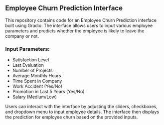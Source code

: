 ## Employee Churn Prediction Interface

This repository contains code for an Employee Churn Prediction interface built using Gradio. The interface allows users to input various employee parameters and predicts whether the employee is likely to leave the company or not.

### Input Parameters:
- Satisfaction Level
- Last Evaluation
- Number of Projects
- Average Monthly Hours
- Time Spent in Company
- Work Accident (Yes/No)
- Promotion in Last 5 Years (Yes/No)
- Salary (Medium/Low)

Users can interact with the interface by adjusting the sliders, checkboxes, and dropdown menu to input employee details. The interface then displays the prediction for employee churn based on the provided inputs.
